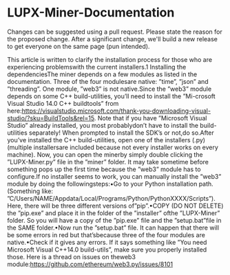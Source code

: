 # LUPX-Miner-Documentation

Changes can be suggested using a pull request. Please state the reason for the proposed change.
After a significant change, we'll build a new release to get everyone on the same page (pun intended).

This article is written to clarify the installation process for those who are experiencing problemswith the current installers.1  Installing the dependenciesThe miner depends on a few modules as listed in the documentation.  Three of the four modulesare native:  ”time”, ”json” and ”threading”.  One module, ”web3” is not native.Since the ”web3” module depends on some C++ build-utilities, you’ll need to install the ”Mi-crosoft Visual Studio 14.0 C++ buildtools” from here:https://visualstudio.microsoft.com/thank-you-downloading-visual-studio/?sku=BuildTools&rel=15.  Note that if you have ”Microsoft Visual Studio” already installed, you most probablydon’t have to install the build-utilities separately!  When prompted to install the SDK’s or not,do so.After you’ve installed the C++ build-utilities, open one of the installers (.py) (multiple installersare included because not every installer works on every machine).  Now, you can open the minerby simply double clicking the ”LUPX-Miner.py” file in the ”miner” folder.  It may take sometime before something pops up the first time because the ”web3” module has to configure.If no installer seems to work, you can manually install the ”web3” module by doing the followingsteps:•Go to your Python installation path.  (Something like:  ”C/Users/NAME/Appdata/Local/Programs/Python/PythonXXXX/Scripts”).  Here, there will be three different versions of”pip”.•COPY (DO NOT DELETE) the ”pip.exe” and place it in the folder of the ”installer” ofthe ”LUPX-Miner” folder.  So you will have a copy of the ”pip.exe” file and the ”setup.bat”file in the SAME folder.•Now run the ”setup.bat” file.  It can happen that there will be some errors in red but that’sbecause three of the four modules are native.•Check if it gives any errors.  If it says something like ”You need Microsoft Visual C++14.0 build-utils”, make sure you properly installed those.  Here is a thread on issues on theweb3 module:https://github.com/ethereum/web3.py/issues/8101
